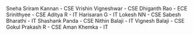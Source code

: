 Sneha Sriram Kannan - CSE
Vrishin Vigneshwar - CSE
Dhiganth Rao - ECE
Srinithyee - CSE
Aditya R - IT
Harisaran G - IT
Lokesh NN - CSE
Sabesh Bharathi - IT
Shashank Panda - CSE
Nithin Balaji - IT
Vignesh Balaji - CSE
Gokul Prakash R - CSE
Aman Khemka - IT
